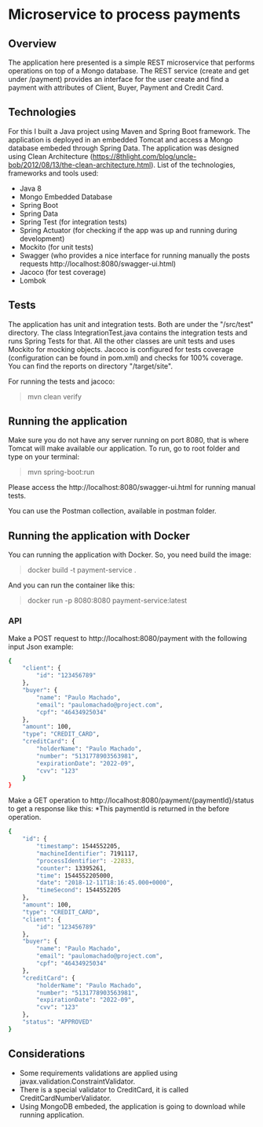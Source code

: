 # Microservice to process payments

## Overview

The application here presented is a simple REST microservice that performs operations on top of a Mongo database.
The REST service (create and get under /payment) provides an interface for the user create and find a payment with attributes of Client, Buyer, Payment and Credit Card.

## Technologies

For this I built a Java project using Maven and Spring Boot framework. The application is deployed in an embedded Tomcat and access a Mongo database embeded through Spring Data.
The application was designed using Clean Architecture (https://8thlight.com/blog/uncle-bob/2012/08/13/the-clean-architecture.html).
List of the technologies, frameworks and tools used:
- Java 8
- Mongo Embedded Database
- Spring Boot
- Spring Data
- Spring Test (for integration tests)
- Spring Actuator (for checking if the app was up and running during development)
- Mockito (for unit tests)
- Swagger (who provides a nice interface for running manually the posts requests http://localhost:8080/swagger-ui.html)
- Jacoco (for test coverage)
- Lombok

## Tests

The application has unit and integration tests. Both are under the "/src/test" directory.
The class IntegrationTest.java contains the integration tests and runs Spring Tests for that.
All the other classes are unit tests and uses Mockito for mocking objects.
Jacoco is configured for tests coverage (configuration can be found in pom.xml) and checks for 100% coverage. You can find the reports on directory "/target/site".

For running the tests and jacoco:
> mvn clean verify

## Running the application

Make sure you do not have any server running on port 8080, that is where Tomcat will make available our application. To run, go to root folder and type on your terminal:

> mvn spring-boot:run

Please access the http://localhost:8080/swagger-ui.html for running manual tests.

You can use the Postman collection, available in postman folder.

## Running the application with Docker

You can running the application with Docker.
So, you need build the image:

> docker build -t payment-service .

And you can run the container like this:

>docker run -p 8080:8080 payment-service:latest

### API

Make a POST request to http://localhost:8080/payment with the following input Json example:

```sh
{
	"client": {
		"id": "123456789"
	},
	"buyer": {
		"name": "Paulo Machado",
		"email": "paulomachado@project.com",
		"cpf": "46434925034"
	},
	"amount": 100,
	"type": "CREDIT_CARD",
	"creditCard": {
		"holderName": "Paulo Machado",
		"number": "5131778903563981",
		"expirationDate": "2022-09",
		"cvv": "123"
	}
}
```

Make a GET operation to http://localhost:8080/payment/{paymentId}/status to get a response like this:
*This paymentId is returned in the before operation.

```sh
{
    "id": {
        "timestamp": 1544552205,
        "machineIdentifier": 7191117,
        "processIdentifier": -22833,
        "counter": 13395261,
        "time": 1544552205000,
        "date": "2018-12-11T18:16:45.000+0000",
        "timeSecond": 1544552205
    },
    "amount": 100,
    "type": "CREDIT_CARD",
    "client": {
        "id": "123456789"
    },
    "buyer": {
        "name": "Paulo Machado",
        "email": "paulomachado@project.com",
        "cpf": "46434925034"
    },
    "creditCard": {
        "holderName": "Paulo Machado",
        "number": "5131778903563981",
        "expirationDate": "2022-09",
        "cvv": "123"
    },
    "status": "APPROVED"
}
```

## Considerations

- Some requirements validations are applied using javax.validation.ConstraintValidator. 
- There is a special validator to CreditCard, it is called CreditCardNumberValidator. 
- Using MongoDB embeded, the application is going to download while running application.